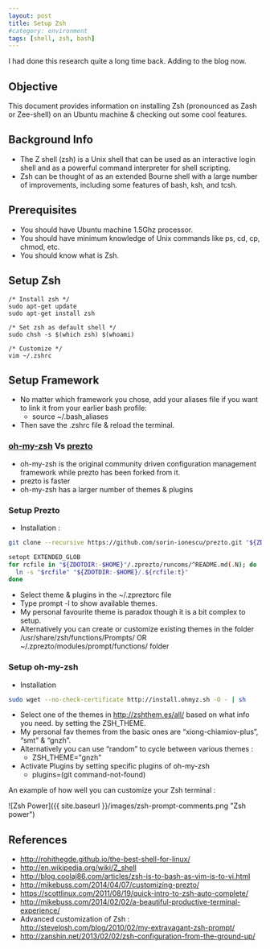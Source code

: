 ```yaml
---
layout: post
title: Setup Zsh
#category: environment
tags: [shell, zsh, bash]
---
```

 
I had done this research quite a long time back. Adding to the blog now.

## Objective
This document provides information on installing Zsh (pronounced as Zash or Zee-shell) on an Ubuntu machine & checking out some cool features.

## Background Info

- The Z shell (zsh) is a Unix shell that can be used as an interactive login shell and as a powerful command interpreter for shell scripting. 
- Zsh can be thought of as an extended Bourne shell with a large number of improvements, including some features of bash, ksh, and tcsh.

## Prerequisites
- You should have Ubuntu machine 1.5Ghz processor.
- You should have minimum knowledge of Unix commands like ps, cd, cp, chmod, etc.
- You should know what is Zsh.

## Setup Zsh

```shell
/* Install zsh */
sudo apt-get update
sudo apt-get install zsh

/* Set zsh as default shell */
sudo chsh -s $(which zsh) $(whoami)

/* Customize */
vim ~/.zshrc
```

## Setup Framework
- No matter which framework you chose, add your aliases file if you want to link it from your earlier bash profile:
    - source ~/.bash_aliases
- Then save the .zshrc file & reload the terminal.

### [oh-my-zsh](https://github.com/robbyrussell/oh-my-zsh) Vs [prezto](https://github.com/sorin-ionescu/prezto)
- oh-my-zsh is the original community driven configuration management framework while prezto has been forked from it.
- prezto is faster
- oh-my-zsh has a larger number of themes & plugins

### Setup Prezto
- Installation :

```bash
git clone --recursive https://github.com/sorin-ionescu/prezto.git "${ZDOTDIR:-$HOME}/.zprezto"

setopt EXTENDED_GLOB
for rcfile in "${ZDOTDIR:-$HOME}"/.zprezto/runcoms/^README.md(.N); do
  ln -s "$rcfile" "${ZDOTDIR:-$HOME}/.${rcfile:t}"
done
```

- Select theme & plugins in the ~/.zpreztorc file
- Type prompt -l to show available themes.
- My personal favourite theme is paradox though it is a bit complex to setup.
- Alternatively you can create or customize existing themes in the folder /usr/share/zsh/functions/Prompts/ OR ~/.zprezto/modules/prompt/functions/ folder

### Setup oh-my-zsh
- Installation
```bash
sudo wget --no-check-certificate http://install.ohmyz.sh -O - | sh
```
- Select one of the themes in http://zshthem.es/all/ based on what info you need. by setting the ZSH_THEME. 
- My personal fav themes from the basic ones are “xiong-chiamiov-plus”, “smt” & “gnzh”. 
- Alternatively you can use “random” to cycle between various themes :
    - ZSH_THEME="gnzh"
- Activate Plugins by setting specific plugins of oh-my-zsh
    - plugins=(git command-not-found)

An example of how well you can customize your Zsh terminal : 

![Zsh Power]({{ site.baseurl }}/images/zsh-prompt-comments.png "Zsh power")


## References 
- <http://rohithegde.github.io/the-best-shell-for-linux/>
- <http://en.wikipedia.org/wiki/Z_shell>
- <http://blog.coolaj86.com/articles/zsh-is-to-bash-as-vim-is-to-vi.html>
- <http://mikebuss.com/2014/04/07/customizing-prezto/>
- <https://scottlinux.com/2011/08/19/quick-intro-to-zsh-auto-complete/>
- <http://mikebuss.com/2014/02/02/a-beautiful-productive-terminal-experience/>
- Advanced customization of Zsh : <http://stevelosh.com/blog/2010/02/my-extravagant-zsh-prompt/>
- <http://zanshin.net/2013/02/02/zsh-configuration-from-the-ground-up/>
